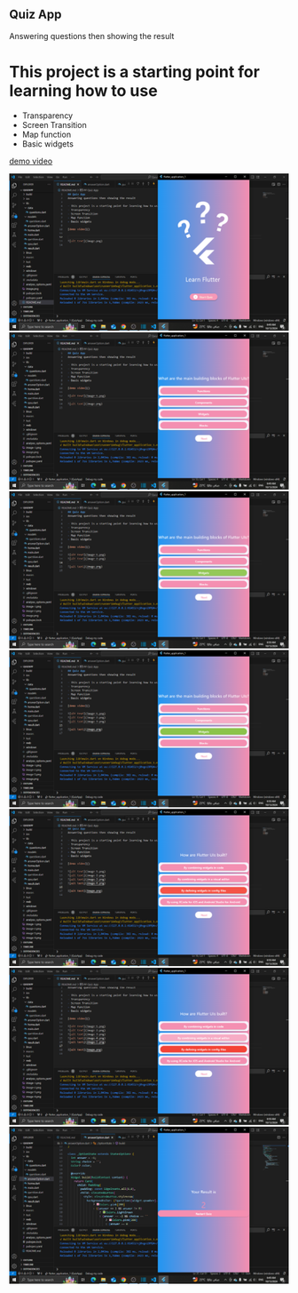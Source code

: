 ## Quiz App
Answering questions then showing the result

# This project is a starting point for learning how to use
- Transparency 
- Screen Transition 
- Map function 
- Basic widgets

[demo video]()

![alt text](image-1.png)
![alt text](image-2.png)
![alt text](image-3.png)
![alt text](image-4.png)
![alt text](image-5.png)
![alt text](image-6.png)
![alt text](image.png)
